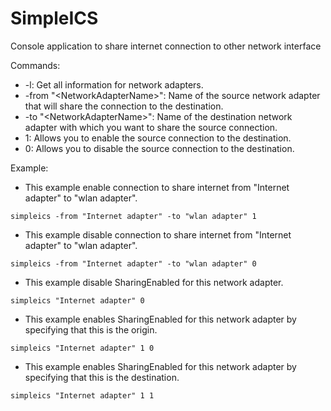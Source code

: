 # SimpleICS
Console application to share internet connection to other network interface

Commands:
- -l:                              Get all information for network adapters.
- -from "\<NetworkAdapterName>":    Name of the source network adapter that will share the connection to the destination.
- -to "\<NetworkAdapterName>":     Name of the destination network adapter with which you want to share the source connection.
- 1:                               Allows you to enable the source connection to the destination.
- 0:                               Allows you to disable the source connection to the destination.
  
  
Example:
  * This example enable connection to share internet from "Internet adapter" to "wlan adapter".
    
  `simpleics -from "Internet adapter" -to "wlan adapter" 1`
  * This example disable connection to share internet from "Internet adapter" to "wlan adapter".
    
  `simpleics -from "Internet adapter" -to "wlan adapter" 0`
  * This example disable SharingEnabled for this network adapter.
    
  `simpleics "Internet adapter" 0`
  * This example enables SharingEnabled for this network adapter by specifying that this is the origin.
    
  `simpleics "Internet adapter" 1 0`
  * This example enables SharingEnabled for this network adapter by specifying that this is the destination.
    
  `simpleics "Internet adapter" 1 1`
